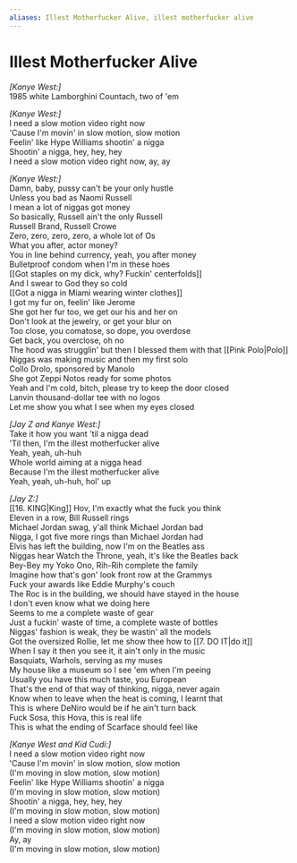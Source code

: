 ```yaml
---
aliases: Illest Motherfucker Alive, illest motherfucker alive
---
```


# Illest Motherfucker Alive

_[Kanye West:]_  
1985 white Lamborghini Countach, two of 'em  

_[Kanye West:]_  
I need a slow motion video right now  
'Cause I'm movin' in slow motion, slow motion  
Feelin' like Hype Williams shootin' a nigga  
Shootin' a nigga, hey, hey, hey  
I need a slow motion video right now, ay, ay  

_[Kanye West:]_  
Damn, baby, pussy can't be your only hustle  
Unless you bad as Naomi Russell  
I mean a lot of niggas got money  
So basically, Russell ain't the only Russell  
Russell Brand, Russell Crowe  
Zero, zero, zero, zero, a whole lot of Os  
What you after, actor money?  
You in line behind currency, yeah, you after money  
Bulletproof condom when I'm in these hoes  
[[Got staples on my dick, why? Fuckin' centerfolds]]  
And I swear to God they so cold  
[[Got a nigga in Miami wearing winter clothes]]  
I got my fur on, feelin' like Jerome  
She got her fur too, we get our his and her on  
Don't look at the jewelry, or get your blur on  
Too close, you comatose, so dope, you overdose  
Get back, you overclose, oh no  
The hood was strugglin' but then I blessed them with that [[Pink Polo|Polo]]  
Niggas was making music and then my first solo  
Collo Drolo, sponsored by Manolo  
She got Zeppi Notos ready for some photos  
Yeah and I'm cold, bitch, please try to keep the door closed  
Lanvin thousand-dollar tee with no logos  
Let me show you what I see when my eyes closed  

_[Jay Z and Kanye West:]_  
Take it how you want 'til a nigga dead  
'Til then, I'm the illest motherfucker alive  
Yeah, yeah, uh-huh  
Whole world aiming at a nigga head  
Because I'm the illest motherfucker alive  
Yeah, yeah, uh-huh, hol' up  

_[Jay Z:]_  
[[16. KING|King]] Hov, I'm exactly what the fuck you think  
Eleven in a row, Bill Russell rings  
Michael Jordan swag, y'all think Michael Jordan bad  
Nigga, I got five more rings than Michael Jordan had  
Elvis has left the building, now I'm on the Beatles ass  
Niggas hear Watch the Throne, yeah, it's like the Beatles back  
Bey-Bey my Yoko Ono, Rih-Rih complete the family  
Imagine how that's gon' look front row at the Grammys  
Fuck your awards like Eddie Murphy's couch  
The Roc is in the building, we should have stayed in the house  
I don't even know what we doing here  
Seems to me a complete waste of gear  
Just a fuckin' waste of time, a complete waste of bottles  
Niggas' fashion is weak, they be wastin' all the models  
Got the oversized Rollie, let me show thee how to [[7. DO IT|do it]]  
When I say it then you see it, it ain't only in the music  
Basquiats, Warhols, serving as my muses  
My house like a museum so I see 'em when I'm peeing  
Usually you have this much taste, you European  
That's the end of that way of thinking, nigga, never again  
Know when to leave when the heat is coming, I learnt that  
This is where DeNiro would be if he ain't turn back  
Fuck Sosa, this Hova, this is real life  
This is what the ending of Scarface should feel like  

_[Kanye West and Kid Cudi:]_  
I need a slow motion video right now  
'Cause I'm movin' in slow motion, slow motion  
(I'm moving in slow motion, slow motion)  
Feelin' like Hype Williams shootin' a nigga  
(I'm moving in slow motion, slow motion)  
Shootin' a nigga, hey, hey, hey  
(I'm moving in slow motion, slow motion)  
I need a slow motion video right now  
(I'm moving in slow motion, slow motion)  
Ay, ay  
(I'm moving in slow motion, slow motion)
